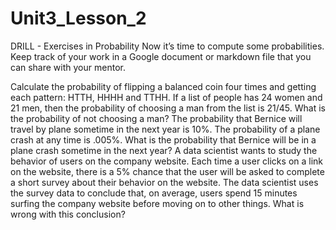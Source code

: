 # Unit3_Lesson_2
DRILL - Exercises in Probability
Now it’s time to compute some probabilities. Keep track of your work in a Google document or markdown file that you can share with your mentor.

Calculate the probability of flipping a balanced coin four times and getting each pattern: HTTH, HHHH and TTHH.
If a list of people has 24 women and 21 men, then the probability of choosing a man from the list is 21/45. What is the probability of not choosing a man?
The probability that Bernice will travel by plane sometime in the next year is 10%. The probability of a plane crash at any time is .005%. What is the probability that Bernice will be in a plane crash sometime in the next year?
A data scientist wants to study the behavior of users on the company website. Each time a user clicks on a link on the website, there is a 5% chance that the user will be asked to complete a short survey about their behavior on the website. The data scientist uses the survey data to conclude that, on average, users spend 15 minutes surfing the company website before moving on to other things. What is wrong with this conclusion?
